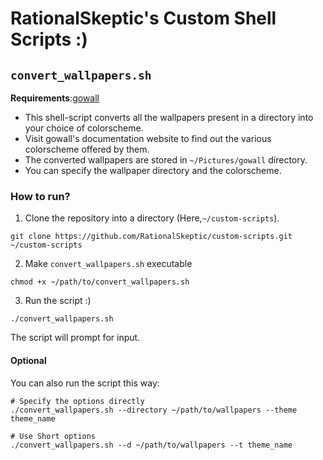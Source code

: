 # RationalSkeptic's Custom Shell Scripts :)

## `convert_wallpapers.sh`
**Requirements**:[gowall](https://achno.github.io/gowall-docs/)
+ This shell-script converts all the wallpapers present in a directory into your choice of colorscheme.
+ Visit gowall's documentation website to find out the various colorscheme offered by them.
+ The converted wallpapers are stored in `~/Pictures/gowall` directory.
+ You can specify the wallpaper directory and the colorscheme. 

### How to run?

1. Clone the repository into a directory (Here,`~/custom-scripts`).
  ```
  git clone https://github.com/RationalSkeptic/custom-scripts.git ~/custom-scripts
  ```

2. Make `convert_wallpapers.sh` executable
  ```
  chmod +x ~/path/to/convert_wallpapers.sh
  ```

3. Run the script :)
  ```
  ./convert_wallpapers.sh
  ```

The script will prompt for input. 

#### Optional
You can also run the script this way: 
```
# Specify the options directly
./convert_wallpapers.sh --directory ~/path/to/wallpapers --theme theme_name

# Use Short options
./convert_wallpapers.sh --d ~/path/to/wallpapers --t theme_name
```
```





